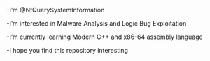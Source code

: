 -I’m @NtQuerySystemInformation

-I’m interested in Malware Analysis and Logic Bug Exploitation

-I’m currently learning Modern C++ and x86-64 assembly language

-I hope you find this repository interesting

<!---
NtQuerySystemInformation/NtQuerySystemInformation is a ✨ special ✨ repository because its `README.md` (this file) appears on your GitHub profile.
You can click the Preview link to take a look at your changes.
--->
